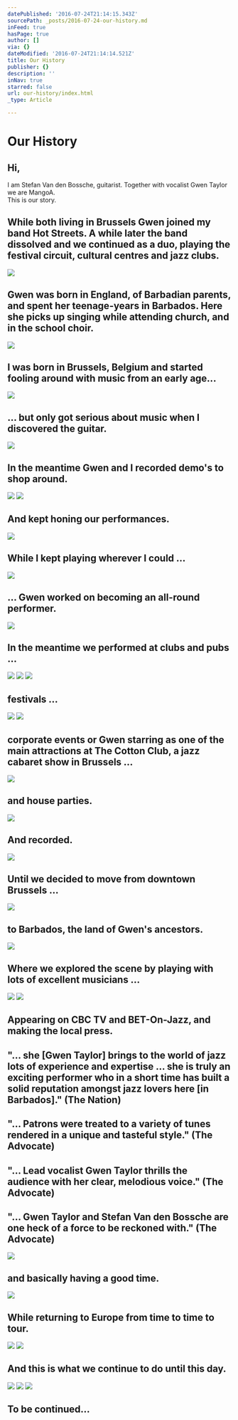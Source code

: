 ```yaml
---
datePublished: '2016-07-24T21:14:15.343Z'
sourcePath: _posts/2016-07-24-our-history.md
inFeed: true
hasPage: true
author: []
via: {}
dateModified: '2016-07-24T21:14:14.521Z'
title: Our History
publisher: {}
description: ''
inNav: true
starred: false
url: our-history/index.html
_type: Article

---
```

# Our History

## Hi,   
I am Stefan Van den Bossche, guitarist. Together with vocalist Gwen Taylor we are MangoA.   
This is our story.

## While both living in Brussels Gwen joined my band Hot Streets. A while later the band dissolved and we continued as a duo, playing the festival circuit, cultural centres and jazz clubs.
![](https://the-grid-user-content.s3-us-west-2.amazonaws.com/7f26cecb-d2ce-486f-9cc6-9214bb19f696.jpg)

## Gwen was born in England, of Barbadian parents, and spent her teenage-years in Barbados. Here she picks up singing while attending church, and in the school choir.
![](https://the-grid-user-content.s3-us-west-2.amazonaws.com/dcd998fa-2dc4-4430-9029-1c3b30994ea3.jpg)

## I was born in Brussels, Belgium and started fooling around with music from an early age...
![](https://s3-us-west-2.amazonaws.com/the-grid-img/p/5bc06445bab6a7ae3158dd4599035609dbf9ef97.jpg)

## ... but only got serious about music when I discovered the guitar.
![](https://s3-us-west-2.amazonaws.com/the-grid-img/p/912c9b41184925666b54171fd58633456c7d8dbb.jpg)

## In the meantime Gwen and I recorded demo's to shop around.
![](https://the-grid-user-content.s3-us-west-2.amazonaws.com/268a6d69-0ebb-46ea-a455-f26a2d80207b.jpg)
![](https://s3-us-west-2.amazonaws.com/the-grid-img/p/4a948cd6251e024ded7e12eb74714a83376b4379.jpg)

## And kept honing our performances.
![](https://the-grid-user-content.s3-us-west-2.amazonaws.com/38f3c27b-bf45-4c91-b42c-0c0e5e397e30.jpg)

## While I kept playing wherever I could ...
![](https://s3-us-west-2.amazonaws.com/the-grid-img/p/2bf9a16f5804c8de4aade16d824737dc7bf42c58.jpg)

## ... Gwen worked on becoming an all-round performer.
![](https://the-grid-user-content.s3-us-west-2.amazonaws.com/ca314f2e-f542-4246-ab3a-c48f0d1db5a3.jpg)

## In the meantime we performed at clubs and pubs ...
![](https://the-grid-user-content.s3-us-west-2.amazonaws.com/fbbad21a-360a-4d7c-9dca-1e3244372ce9.jpg)
![](https://the-grid-user-content.s3-us-west-2.amazonaws.com/4d2bedf4-df55-405e-bbc1-9d936477b513.jpg)
![](https://s3-us-west-2.amazonaws.com/the-grid-img/p/07499d8ff86501f94fb41f0ee27a8830be08e867.jpg)

## festivals ...
![](https://the-grid-user-content.s3-us-west-2.amazonaws.com/61ae0e72-cd74-400c-b8bd-5880a7f54e1a.jpg)
![](https://s3-us-west-2.amazonaws.com/the-grid-img/p/15c6f5b037e710aec8e1374e2dbb9a5487677528.jpg)

## corporate events or Gwen starring as one of the main attractions at The Cotton Club, a jazz cabaret show in Brussels ...
![](https://s3-us-west-2.amazonaws.com/the-grid-img/p/9dedd947473d04caf983f82bc039ce56c77e3133.jpg)

## and house parties.
![](https://s3-us-west-2.amazonaws.com/the-grid-img/p/a130ef9a425e84d17034142ee177c54fc0770a8c.jpg)

## And recorded.
![](https://the-grid-user-content.s3-us-west-2.amazonaws.com/8738883e-59e7-42f8-9bda-10f3733ddd87.jpg)

## Until we decided to move from downtown Brussels ...
![](https://the-grid-user-content.s3-us-west-2.amazonaws.com/30ffaf09-7667-4738-9062-30d7d0e9a5d9.jpg)

## to Barbados, the land of Gwen's ancestors.
![](https://s3-us-west-2.amazonaws.com/the-grid-img/p/3eaef3be9065a311eec0a900b8a8f99528272523.jpg)

## Where we explored the scene by playing with lots of excellent musicians ...
![](https://the-grid-user-content.s3-us-west-2.amazonaws.com/52eac893-8001-4fdc-bd2d-36f3076f0588.jpg)
![](https://s3-us-west-2.amazonaws.com/the-grid-img/p/ea72e1d359c3d64ddc0add39ffcbfa2ca3da0c55.jpg)

## Appearing on CBC TV and BET-On-Jazz, and making the local press.

## "... she \[Gwen Taylor\] brings to the world of jazz lots of experience and expertise ... she is truly an exciting performer who in a short time has built a solid reputation amongst jazz lovers here \[in Barbados\]." (The Nation)

## "... Patrons were treated to a variety of tunes rendered in a unique and tasteful style." (The Advocate)

## "... Lead vocalist Gwen Taylor thrills the audience with her clear, melodious voice." (The Advocate)

## "... Gwen Taylor and Stefan Van den Bossche are one heck of a force to be reckoned with." (The Advocate)
![](https://the-grid-user-content.s3-us-west-2.amazonaws.com/53342a16-0ec6-4982-bf56-7b3f0cfcb458.jpg)

## and basically having a good time.
![](https://the-grid-user-content.s3-us-west-2.amazonaws.com/a8337803-28b6-4e59-b053-cc02a0c70abe.jpg)

## While returning to Europe from time to time to tour.
![](https://s3-us-west-2.amazonaws.com/the-grid-img/p/5ac3f169c5ab1299143f22133ea0acb4ba5acee3.jpg)
![](https://s3-us-west-2.amazonaws.com/the-grid-img/p/194be0579922bdcc75ace518d8adc894d3c96599.jpg)

## And this is what we continue to do until this day.
![](https://the-grid-user-content.s3-us-west-2.amazonaws.com/139ea741-c335-4bbe-96a2-1817cd152407.jpg)
![](https://s3-us-west-2.amazonaws.com/the-grid-img/p/b054f0a3dde1bd9c6410531df301cf36984d8598.jpg)
![](https://the-grid-user-content.s3-us-west-2.amazonaws.com/88b0f553-3fba-4378-8245-30410408e205.jpg)

## To be continued...
